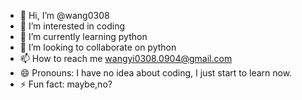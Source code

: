 - 👋 Hi, I’m @wang0308
- 👀 I’m interested in coding
- 🌱 I’m currently learning python
- 💞️ I’m looking to collaborate on python
- 📫 How to reach me wangyi0308.0904@gmail.com
- 😄 Pronouns: I have no idea about coding, I just start to learn now.
- ⚡ Fun fact: maybe,no?

<!---
wang0308/wang0308 is a ✨ special ✨ repository because its `README.md` (this file) appears on your GitHub profile.
You can click the Preview link to take a look at your changes.
--->
